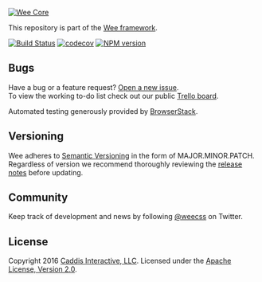 [![Wee Core](https://www.weepower.com/repo/logo.svg)](https://www.weepower.com)

This repository is part of the [Wee framework](https://github.com/weepower/wee).

[![Build Status](https://travis-ci.org/weepower/wee-core.svg?branch=master)](https://travis-ci.org/weepower/wee-core)
[![codecov](https://codecov.io/gh/weepower/wee-core/branch/master/graph/badge.svg)](https://codecov.io/gh/weepower/wee-core)
[![NPM version](https://img.shields.io/npm/v/wee-core.svg?style=flat)](https://www.npmjs.com/package/wee-core)

## Bugs

Have a bug or a feature request? [Open a new issue](https://github.com/weepower/wee/issues).  
To view the working to-do list check out our public [Trello board](https://trello.com/b/7KbnQra9/wee).

Automated testing generously provided by [BrowserStack](https://www.browserstack.com).

## Versioning

Wee adheres to [Semantic Versioning](http://semver.org) in the form of MAJOR.MINOR.PATCH.  
Regardless of version we recommend thoroughly reviewing the [release notes](https://github.com/weepower/wee/releases) before updating.

## Community

Keep track of development and news by following [@weecss](https://twitter.com/weecss) on Twitter.

## License

Copyright 2016 [Caddis Interactive, LLC](https://www.caddis.co). Licensed under the [Apache License, Version 2.0](https://github.com/weepower/wee-core/blob/master/LICENSE).